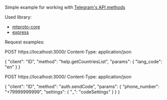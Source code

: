 Simple example for working with [Telegram's API methods](https://core.telegram.org/methods)  

Used library:

- [mtproto-core](https://mtproto-core.js.org/)
- [express](https://github.com/expressjs/expressjs.com)

Request examples:

POST https://localhost:3000/
Content-Type: application/json

{
  "client": "ID",
  "method": "help.getCountriesList",
  "params": {
    "lang_code": "en"
  }
}

POST https://localhost:3000/
Content-Type: application/json

{
  "client": "ID",
  "method": "auth.sendCode",
  "params": {
    "phone_number": "+79999999999",
    "settings": {
        "_": "codeSettings"
     }
  }
}
